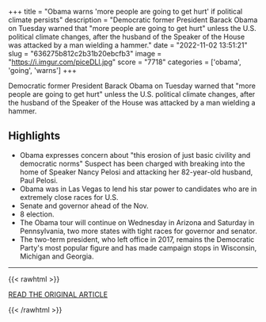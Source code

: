 +++
title = "Obama warns 'more people are going to get hurt' if political climate persists"
description = "Democratic former President Barack Obama on Tuesday warned that \"more people are going to get hurt\" unless the U.S. political climate changes, after the husband of the Speaker of the House was attacked by a man wielding a hammer."
date = "2022-11-02 13:51:21"
slug = "636275b812c2b31b20ebcfb3"
image = "https://i.imgur.com/piceDLl.jpg"
score = "7718"
categories = ['obama', 'going', 'warns']
+++

Democratic former President Barack Obama on Tuesday warned that \"more people are going to get hurt\" unless the U.S. political climate changes, after the husband of the Speaker of the House was attacked by a man wielding a hammer.

## Highlights

- Obama expresses concern about "this erosion of just basic civility and democratic norms" Suspect has been charged with breaking into the home of Speaker Nancy Pelosi and attacking her 82-year-old husband, Paul Pelosi.
- Obama was in Las Vegas to lend his star power to candidates who are in extremely close races for U.S.
- Senate and governor ahead of the Nov.
- 8 election.
- The Obama tour will continue on Wednesday in Arizona and Saturday in Pennsylvania, two more states with tight races for governor and senator.
- The two-term president, who left office in 2017, remains the Democratic Party's most popular figure and has made campaign stops in Wisconsin, Michigan and Georgia.

---

{{< rawhtml >}}
  <p class="article-category">
    <a target="_blank" href="https://www.reuters.com/world/us/obama-warns-more-people-are-going-get-hurt-if-political-climate-persists-2022-11-02/">READ THE ORIGINAL ARTICLE</a>
  </p>
{{< /rawhtml >}}
